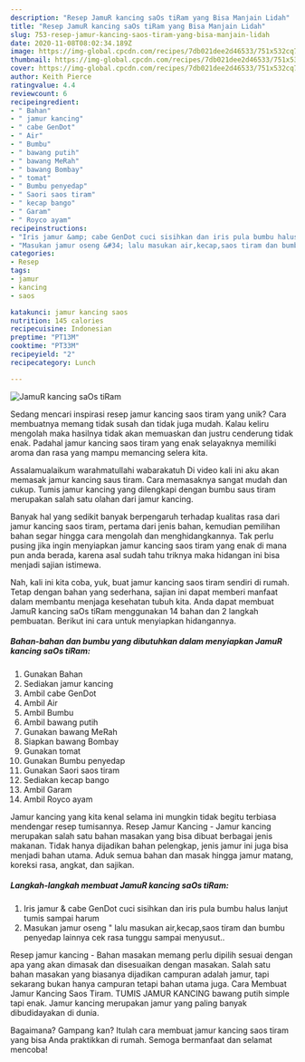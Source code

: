 ```yaml
---
description: "Resep JamuR kancing saOs tiRam yang Bisa Manjain Lidah"
title: "Resep JamuR kancing saOs tiRam yang Bisa Manjain Lidah"
slug: 753-resep-jamur-kancing-saos-tiram-yang-bisa-manjain-lidah
date: 2020-11-08T08:02:34.189Z
image: https://img-global.cpcdn.com/recipes/7db021dee2d46533/751x532cq70/jamur-kancing-saos-tiram-foto-resep-utama.jpg
thumbnail: https://img-global.cpcdn.com/recipes/7db021dee2d46533/751x532cq70/jamur-kancing-saos-tiram-foto-resep-utama.jpg
cover: https://img-global.cpcdn.com/recipes/7db021dee2d46533/751x532cq70/jamur-kancing-saos-tiram-foto-resep-utama.jpg
author: Keith Pierce
ratingvalue: 4.4
reviewcount: 6
recipeingredient:
- " Bahan"
- " jamur kancing"
- " cabe GenDot"
- " Air"
- " Bumbu"
- " bawang putih"
- " bawang MeRah"
- " bawang Bombay"
- " tomat"
- " Bumbu penyedap"
- " Saori saos tiram"
- " kecap bango"
- " Garam"
- " Royco ayam"
recipeinstructions:
- "Iris jamur &amp; cabe GenDot cuci sisihkan dan iris pula bumbu halus lanjut tumis sampai harum"
- "Masukan jamur oseng &#34; lalu masukan air,kecap,saos tiram dan bumbu penyedap lainnya cek rasa tunggu sampai menyusut.."
categories:
- Resep
tags:
- jamur
- kancing
- saos

katakunci: jamur kancing saos 
nutrition: 145 calories
recipecuisine: Indonesian
preptime: "PT13M"
cooktime: "PT33M"
recipeyield: "2"
recipecategory: Lunch

---
```



![JamuR kancing saOs tiRam](https://img-global.cpcdn.com/recipes/7db021dee2d46533/751x532cq70/jamur-kancing-saos-tiram-foto-resep-utama.jpg)

Sedang mencari inspirasi resep jamur kancing saos tiram yang unik? Cara membuatnya memang tidak susah dan tidak juga mudah. Kalau keliru mengolah maka hasilnya tidak akan memuaskan dan justru cenderung tidak enak. Padahal jamur kancing saos tiram yang enak selayaknya memiliki aroma dan rasa yang mampu memancing selera kita.

Assalamualaikum warahmatullahi wabarakatuh Di video kali ini aku akan memasak jamur kancing saus tiram. Cara memasaknya sangat mudah dan cukup. Tumis jamur kancing yang dilengkapi dengan bumbu saus tiram merupakan salah satu olahan dari jamur kancing.

Banyak hal yang sedikit banyak berpengaruh terhadap kualitas rasa dari jamur kancing saos tiram, pertama dari jenis bahan, kemudian pemilihan bahan segar hingga cara mengolah dan menghidangkannya. Tak perlu pusing jika ingin menyiapkan jamur kancing saos tiram yang enak di mana pun anda berada, karena asal sudah tahu triknya maka hidangan ini bisa menjadi sajian istimewa.


Nah, kali ini kita coba, yuk, buat jamur kancing saos tiram sendiri di rumah. Tetap dengan bahan yang sederhana, sajian ini dapat memberi manfaat dalam membantu menjaga kesehatan tubuh kita. Anda dapat membuat JamuR kancing saOs tiRam menggunakan 14 bahan dan 2 langkah pembuatan. Berikut ini cara untuk menyiapkan hidangannya.

<!--inarticleads1-->

##### Bahan-bahan dan bumbu yang dibutuhkan dalam menyiapkan JamuR kancing saOs tiRam:

1. Gunakan  Bahan
1. Sediakan  jamur kancing
1. Ambil  cabe GenDot
1. Ambil  Air
1. Ambil  Bumbu
1. Ambil  bawang putih
1. Gunakan  bawang MeRah
1. Siapkan  bawang Bombay
1. Gunakan  tomat
1. Gunakan  Bumbu penyedap
1. Gunakan  Saori saos tiram
1. Sediakan  kecap bango
1. Ambil  Garam
1. Ambil  Royco ayam


Jamur kancing yang kita kenal selama ini mungkin tidak begitu terbiasa mendengar resep tumisannya. Resep Jamur Kancing - Jamur kancing merupakan salah satu bahan masakan yang bisa dibuat berbagai jenis makanan. Tidak hanya dijadikan bahan pelengkap, jenis jamur ini juga bisa menjadi bahan utama. Aduk semua bahan dan masak hingga jamur matang, koreksi rasa, angkat, dan sajikan. 

<!--inarticleads2-->

##### Langkah-langkah membuat JamuR kancing saOs tiRam:

1. Iris jamur &amp; cabe GenDot cuci sisihkan dan iris pula bumbu halus lanjut tumis sampai harum
1. Masukan jamur oseng &#34; lalu masukan air,kecap,saos tiram dan bumbu penyedap lainnya cek rasa tunggu sampai menyusut..


Resep jamur kancing - Bahan masakan memang perlu dipilih sesuai dengan apa yang akan dimasak dan disesuaikan dengan masakan. Salah satu bahan masakan yang biasanya dijadikan campuran adalah jamur, tapi sekarang bukan hanya campuran tetapi bahan utama juga. Cara Membuat Jamur Kancing Saos Tiram. TUMIS JAMUR KANCING bawang putih simple tapi enak. Jamur kancing merupakan jamur yang paling banyak dibudidayakan di dunia. 

Bagaimana? Gampang kan? Itulah cara membuat jamur kancing saos tiram yang bisa Anda praktikkan di rumah. Semoga bermanfaat dan selamat mencoba!
